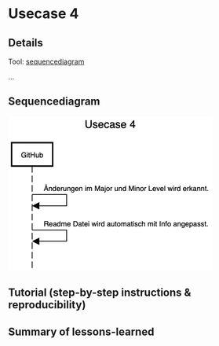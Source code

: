 # Usecase 4

## Details
Tool: [sequencediagram](https://sequencediagram.org/)

...

## Sequencediagram
![Usecase4](Images/Usecase4.png)

## Tutorial (step-by-step instructions & reproducibility)

## Summary of lessons-learned
